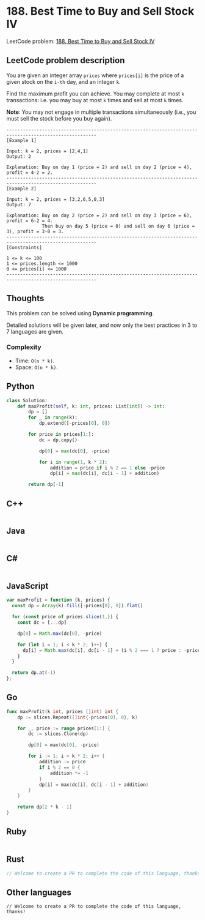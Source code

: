 # 188. Best Time to Buy and Sell Stock IV
LeetCode problem: [188. Best Time to Buy and Sell Stock IV](https://leetcode.com/problems/best-time-to-buy-and-sell-stock-iv/)

## LeetCode problem description
You are given an integer array `prices` where `prices[i]` is the price of a given stock on the `i-th` day, and an integer `k`.

Find the maximum profit you can achieve. You may complete at most `k` transactions: i.e. you may buy at most `k` times and sell at most `k` times.

**Note**: You may not engage in multiple transactions simultaneously (i.e., you must sell the stock before you buy again).
```
-------------------------------------------------------------------------------------------------------
[Example 1]

Input: k = 2, prices = [2,4,1]
Output: 2

Explanation: Buy on day 1 (price = 2) and sell on day 2 (price = 4), profit = 4-2 = 2.
-------------------------------------------------------------------------------------------------------
[Example 2]

Input: k = 2, prices = [3,2,6,5,0,3]
Output: 7

Explanation: Buy on day 2 (price = 2) and sell on day 3 (price = 6), profit = 6-2 = 4.
             Then buy on day 5 (price = 0) and sell on day 6 (price = 3), profit = 3-0 = 3.
-------------------------------------------------------------------------------------------------------
[Constraints]

1 <= k <= 100
1 <= prices.length <= 1000
0 <= prices[i] <= 1000
-------------------------------------------------------------------------------------------------------
```

## Thoughts
This problem can be solved using **Dynamic programming**.

Detailed solutions will be given later, and now only the best practices in 3 to 7 languages are given.

### Complexity
* Time: `O(n * k)`.
* Space: `O(n * k)`.

## Python
```python
class Solution:
    def maxProfit(self, k: int, prices: List[int]) -> int:
        dp = []
        for _ in range(k):
            dp.extend([-prices[0], 0])

        for price in prices[1:]:
            dc = dp.copy()

            dp[0] = max(dc[0], -price)

            for i in range(1, k * 2):
                addition = price if i % 2 == 1 else -price
                dp[i] = max(dc[i], dc[i - 1] + addition)

        return dp[-1]
```

## C++
```cpp

```

## Java
```java

```

## C#
```c#

```

## JavaScript
```javascript
var maxProfit = function (k, prices) {
  const dp = Array(k).fill([-prices[0], 0]).flat()

  for (const price of prices.slice(1,)) {
    const dc = [...dp]

    dp[0] = Math.max(dc[0], -price)

    for (let i = 1; i < k * 2; i++) {
      dp[i] = Math.max(dc[i], dc[i - 1] + (i % 2 === 1 ? price : -price))
    }
  }

  return dp.at(-1)
};
```

## Go
```go
func maxProfit(k int, prices []int) int {
    dp := slices.Repeat([]int{-prices[0], 0}, k)

    for _, price := range prices[1:] {
        dc := slices.Clone(dp)

        dp[0] = max(dc[0], -price)

        for i := 1; i < k * 2; i++ {
            addition := price
            if i % 2 == 0 {
                addition *= -1
            }
            dp[i] = max(dc[i], dc[i - 1] + addition)
        }
    }

    return dp[2 * k - 1]
}
```

## Ruby
```ruby
```

## Rust
```rust
// Welcome to create a PR to complete the code of this language, thanks!
```

## Other languages
```
// Welcome to create a PR to complete the code of this language, thanks!
```
